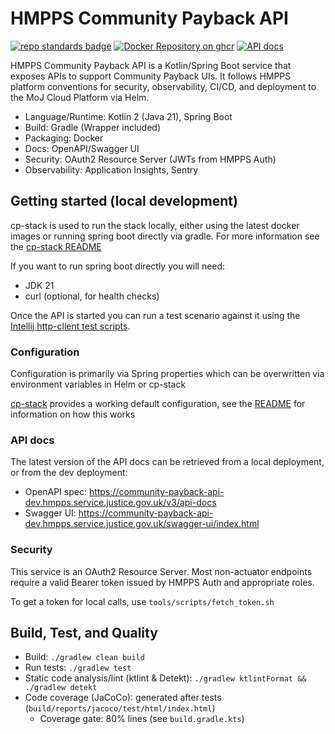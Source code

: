 # HMPPS Community Payback API

[![repo standards badge](https://img.shields.io/badge/endpoint.svg?&style=flat&logo=github&url=https%3A%2F%2Foperations-engineering-reports.cloud-platform.service.justice.gov.uk%2Fapi%2Fv1%2Fcompliant_public_repositories%2Fhmpps-community-payback-api)](https://operations-engineering-reports.cloud-platform.service.justice.gov.uk/public-report/hmpps-community-payback-api "Link to report")
[![Docker Repository on ghcr](https://img.shields.io/badge/ghcr.io-repository-2496ED.svg?logo=docker)](https://ghcr.io/ministryofjustice/hmpps-community-payback-api)
[![API docs](https://img.shields.io/badge/API_docs_-view-85EA2D.svg?logo=swagger)](https://community-payback-api-dev.hmpps.service.justice.gov.uk/v3/api-docs)

HMPPS Community Payback API is a Kotlin/Spring Boot service that exposes APIs to support Community Payback UIs. It follows HMPPS platform conventions for security, observability, CI/CD, and deployment to the MoJ Cloud Platform via Helm.

- Language/Runtime: Kotlin 2 (Java 21), Spring Boot
- Build: Gradle (Wrapper included)
- Packaging: Docker
- Docs: OpenAPI/Swagger UI
- Security: OAuth2 Resource Server (JWTs from HMPPS Auth)
- Observability: Application Insights, Sentry

## Getting started (local development)

cp-stack is used to run the stack locally, either using the latest docker images or running spring boot directly via gradle. For more information see the [cp-stack README](tools/cp-stack/README.md)

If you want to run spring boot directly you will need:

- JDK 21
- curl (optional, for health checks)

Once the API is started you can run a test scenario against it using the [Intellij http-client test scripts](tools/http-client/README.md).

### Configuration

Configuration is primarily via Spring properties which can be overwritten via environment variables in Helm or cp-stack

[cp-stack](tools/cp-stack/README.md) provides a working default configuration, see the [README](tools/cp-stack/README.md) for information on how this works

### API docs

The latest version of the API docs can be retrieved from a local deployment, or from the dev deployment:

- OpenAPI spec: https://community-payback-api-dev.hmpps.service.justice.gov.uk/v3/api-docs
- Swagger UI: https://community-payback-api-dev.hmpps.service.justice.gov.uk/swagger-ui/index.html

### Security

This service is an OAuth2 Resource Server. Most non-actuator endpoints require a valid Bearer token issued by HMPPS Auth and appropriate roles.

To get a token for local calls, use `tools/scripts/fetch_token.sh`

## Build, Test, and Quality

- Build: `./gradlew clean build`
- Run tests: `./gradlew test`
- Static code analysis/lint (ktlint & Detekt): `./gradlew ktlintFormat && ./gradlew detekt`
- Code coverage (JaCoCo): generated after tests (`build/reports/jacoco/test/html/index.html`)
  - Coverage gate: 80% lines (see `build.gradle.kts`)

